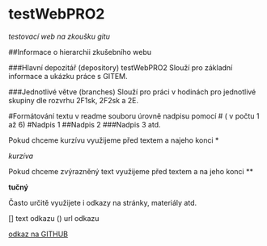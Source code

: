 # testWebPRO2
*testovací web na zkoušku gitu*

##Informace o hierarchii zkušebního webu

###Hlavní depozitář (depository) testWebPRO2
Slouží pro základní informace a ukázku práce s GITEM. 

###Jednotlivé větve (branches)
Slouží pro práci v hodinách pro jednotlivé skupiny dle rozvrhu 2F1sk, 2F2sk a 2E.


#Formátování textu v readme souboru
úrovně nadpisu pomocí # ( v počtu 1 až 6)
#Nadpis 1
##Nadpis 2
###Nadpis 3 atd.

Pokud chceme kurzívu využijeme před textem a najeho konci *

*kurzíva*

Pokud chceme zvýrazněný text využijeme před textem a na jeho konci **

**tučný**

Často určitě využijete i odkazy na stránky, materiály atd.

[] text odkazu () url odkazu

[odkaz na GITHUB](http://github.com)